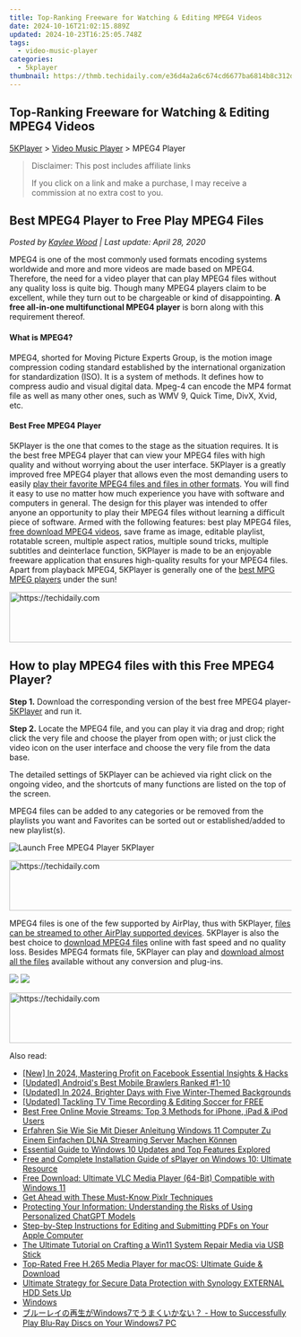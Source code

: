 ```yaml
---
title: Top-Ranking Freeware for Watching & Editing MPEG4 Videos
date: 2024-10-16T21:02:15.889Z
updated: 2024-10-23T16:25:05.748Z
tags:
  - video-music-player
categories:
  - 5kplayer
thumbnail: https://thmb.techidaily.com/e36d4a2a6c674cd6677ba6814b8c312dcb4a11aef63558c23c156a0dfc593865.jpg
---
```


## Top-Ranking Freeware for Watching & Editing MPEG4 Videos

[5KPlayer](https://tools.techidaily.com/5kplayer/products/) \> [Video Music Player](https://tools.techidaily.com/5kplayer/video-music-player/) \> MPEG4 Player

>  Disclaimer: This post includes affiliate links
>
>  If you click on a link and make a purchase, I may receive a commission at no extra cost to you.
>

## Best MPEG4 Player to Free Play MPEG4 Files

 _Posted by [Kaylee Wood](https://www.quora.com/profile/Amanda-Hu-21) | Last update: April 28, 2020_

MPEG4 is one of the most commonly used formats encoding systems worldwide and more and more videos are made based on MPEG4\. Therefore, the need for a video player that can play MPEG4 files without any quality loss is quite big. Though many MPEG4 players claim to be excellent, while they turn out to be chargeable or kind of disappointing. **A free all-in-one multifunctional MPEG4 player** is born along with this requirement thereof.

#### **What is MPEG4?**

MPEG4, shorted for Moving Picture Experts Group, is the motion image compression coding standard established by the international organization for standardization (ISO). It is a system of methods. It defines how to compress audio and visual digital data. Mpeg-4 can encode the MP4 format file as well as many other ones, such as WMV 9, Quick Time, DivX, Xvid, etc. 

#### **Best Free MPEG4 Player**

5KPlayer is the one that comes to the stage as the situation requires. It is the best free MPEG4 player that can view your MPEG4 files with high quality and without worrying about the user interface. 5KPlayer is a greatly improved free MPEG4 player that allows even the most demanding users to easily [play their favorite MPEG4 files and files in other formats](https://tools.techidaily.com/5kplayer/video-music-player/). You will find it easy to use no matter how much experience you have with software and computers in general. The design for this player was intended to offer anyone an opportunity to play their MPEG4 files without learning a difficult piece of software. Armed with the following features: best play MPEG4 files, [free download MPEG4 videos](https://tools.techidaily.com/5kplayer/youtube-download/), save frame as image, editable playlist, rotatable screen, multiple aspect ratios, multiple sound tricks, multiple subtitles and deinterlace function, 5KPlayer is made to be an enjoyable freeware application that ensures high-quality results for your MPEG4 files. Apart from playback MPEG4, 5KPlayer is generally one of the [best MPG MPEG players](https://tools.techidaily.com/5kplayer/video-music-player/) under the sun!

<!-- affiliate ads begin -->
<a href="https://bluettius.sjv.io/c/5597632/2139111/17108" target="_top" id="2139111">
  <img src="//a.impactradius-go.com/display-ad/17108-2139111" border="0" alt="https://techidaily.com" width="728" height="90"/>
</a>
<img height="0" width="0" src="https://bluettius.sjv.io/i/5597632/2139111/17108" style="position:absolute;visibility:hidden;" border="0" />
<!-- affiliate ads end -->

## How to play MPEG4 files with this Free MPEG4 Player?

**Step 1\.** Download the corresponding version of the best free MPEG4 player-[5KPlayer](https://tools.techidaily.com/5kplayer/products/) and run it.

**Step 2.** Locate the MPEG4 file, and you can play it via drag and drop; right click the very file and choose the player from open with; or just click the video icon on the user interface and choose the very file from the data base.

The detailed settings of 5KPlayer can be achieved via right click on the ongoing video, and the shortcuts of many functions are listed on the top of the screen.

MPEG4 files can be added to any categories or be removed from the playlists you want and Favorites can be sorted out or established/added to new playlist(s).

![Launch Free MPEG4 Player 5KPlayer](https://www.5kplayer.com/video-music-player/img/youtube-0119-01.png) 

<!-- affiliate ads begin -->
<a href="https://unicoeye.pxf.io/c/5597632/2134228/18498" target="_top" id="2134228">
  <img src="//a.impactradius-go.com/display-ad/18498-2134228" border="0" alt="https://techidaily.com" width="728" height="90"/>
</a>
<img height="0" width="0" src="https://unicoeye.pxf.io/i/5597632/2134228/18498" style="position:absolute;visibility:hidden;" border="0" />
<!-- affiliate ads end -->

MPEG4 files is one of the few supported by AirPlay, thus with 5KPlayer, [files can be streamed to other AirPlay supported devices](https://tools.techidaily.com/5kplayer/airplay/). 5KPlayer is also the best choice to [download MPEG4 files](https://tools.techidaily.com/5kplayer/youtube-download/) online with fast speed and no quality loss. Besides MPEG4 formats file, 5KPlayer can play and [download almost all the files](https://tools.techidaily.com/5kplayer/youtube-download/) available without any conversion and plug-ins.

[![](https://www.5kplayer.com/video-music-player/../button/freedownbackwin.png)](https://tools.techidaily.com/5kplayer/products/) [![](https://www.5kplayer.com/video-music-player/../button/freedownbackmac.png)](https://tools.techidaily.com/5kplayer/products/)

<!-- affiliate ads begin -->
<a href="https://laganoo.pxf.io/c/5597632/1528696/16446" target="_top" id="1528696">
  <img src="//a.impactradius-go.com/display-ad/16446-1528696" border="0" alt="https://techidaily.com" width="728" height="90"/>
</a>
<img height="0" width="0" src="https://laganoo.pxf.io/i/5597632/1528696/16446" style="position:absolute;visibility:hidden;" border="0" />
<!-- affiliate ads end -->

<ins class="adsbygoogle"
     style="display:block"
     data-ad-format="autorelaxed"
     data-ad-client="ca-pub-7571918770474297"
     data-ad-slot="1223367746"></ins>

<ins class="adsbygoogle"
     style="display:block"
     data-ad-client="ca-pub-7571918770474297"
     data-ad-slot="8358498916"
     data-ad-format="auto"
     data-full-width-responsive="true"></ins>

<span class="atpl-alsoreadstyle">Also read:</span>
<div><ul>
<li><a href="https://facebook-video-content.techidaily.com/new-in-2024-mastering-profit-on-facebook-essential-insights-and-hacks/"><u>[New] In 2024, Mastering Profit on Facebook Essential Insights & Hacks</u></a></li>
<li><a href="https://video-capture.techidaily.com/updated-androids-best-mobile-brawlers-ranked-1-10/"><u>[Updated] Android's Best Mobile Brawlers Ranked #1-10</u></a></li>
<li><a href="https://facebook-video-share.techidaily.com/updated-in-2024-brighter-days-with-five-winter-themed-backgrounds/"><u>[Updated] In 2024, Brighter Days with Five Winter-Themed Backgrounds</u></a></li>
<li><a href="https://vp-tips.techidaily.com/updated-tackling-tv-time-recording-and-editing-soccer-for-free/"><u>[Updated] Tackling TV Time Recording & Editing Soccer for FREE</u></a></li>
<li><a href="https://media-tips.techidaily.com/best-free-online-movie-streams-top-3-methods-for-iphone-ipad-and-ipod-users/"><u>Best Free Online Movie Streams: Top 3 Methods for iPhone, iPad & iPod Users</u></a></li>
<li><a href="https://media-tips.techidaily.com/erfahren-sie-wie-sie-mit-dieser-anleitung-windows-11-computer-zu-einem-einfachen-dlna-streaming-server-machen-konnen/"><u>Erfahren Sie Wie Sie Mit Dieser Anleitung Windows 11 Computer Zu Einem Einfachen DLNA Streaming Server Machen Können</u></a></li>
<li><a href="https://media-tips.techidaily.com/essential-guide-to-windows-10-updates-and-top-features-explored/"><u>Essential Guide to Windows 10 Updates and Top Features Explored</u></a></li>
<li><a href="https://media-tips.techidaily.com/free-and-complete-installation-guide-of-splayer-on-windows-10-ultimate-resource/"><u>Free and Complete Installation Guide of sPlayer on Windows 10: Ultimate Resource</u></a></li>
<li><a href="https://media-tips.techidaily.com/free-download-ultimate-vlc-media-player-64-bit-compatible-with-windows-11/"><u>Free Download: Ultimate VLC Media Player (64-Bit) Compatible with Windows 11</u></a></li>
<li><a href="https://extra-tips.techidaily.com/get-ahead-with-these-must-know-pixlr-techniques/"><u>Get Ahead with These Must-Know Pixlr Techniques</u></a></li>
<li><a href="https://tech-hub.techidaily.com/protecting-your-information-understanding-the-risks-of-using-personalized-chatgpt-models/"><u>Protecting Your Information: Understanding the Risks of Using Personalized ChatGPT Models</u></a></li>
<li><a href="https://win-hot.techidaily.com/step-by-step-instructions-for-editing-and-submitting-pdfs-on-your-apple-computer/"><u>Step-by-Step Instructions for Editing and Submitting PDFs on Your Apple Computer</u></a></li>
<li><a href="https://tech-renaissance.techidaily.com/the-ultimate-tutorial-on-crafting-a-win11-system-repair-media-via-usb-stick/"><u>The Ultimate Tutorial on Crafting a Win11 System Repair Media via USB Stick</u></a></li>
<li><a href="https://media-tips.techidaily.com/top-rated-free-h265-media-player-for-macos-ultimate-guide-and-download/"><u>Top-Rated Free H.265 Media Player for macOS: Ultimate Guide & Download</u></a></li>
<li><a href="https://win-luxury.techidaily.com/ultimate-strategy-for-secure-data-protection-with-synology-external-hdd-sets-up/"><u>Ultimate Strategy for Secure Data Protection with Synology EXTERNAL HDD Sets Up</u></a></li>
<li><a href="https://media-tips.techidaily.com/windows/"><u>Windows</u></a></li>
<li><a href="https://media-tips.techidaily.com/windows7-how-to-successfully-play-blu-ray-discs-on-your-windows7-pc/"><u>ブルーレイの再生がWindows7でうまくいかない？ - How to Successfully Play Blu-Ray Discs on Your Windows7 PC</u></a></li>
</ul></div>

